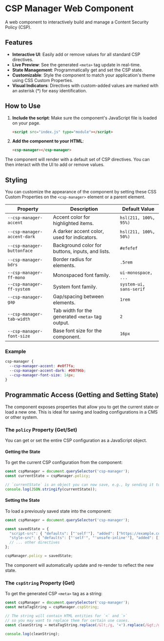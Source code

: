 # CSP Manager Web Component

A web component to interactively build and manage a Content Security Policy (CSP).

## Features

- **Interactive UI**: Easily add or remove values for all standard CSP directives.
- **Live Preview**: See the generated `<meta>` tag update in real-time.
- **State Management**: Programmatically get and set the CSP state.
- **Customizable**: Style the component to match your application's theme using CSS Custom Properties.
- **Visual Indicators**: Directives with custom-added values are marked with an asterisk (*) for easy identification.

## How to Use

1.  **Include the script**: Make sure the component's JavaScript file is loaded on your page.

    ```html
    <script src="index.js" type="module"></script>
    ```

2.  **Add the component to your HTML**:

    ```html
    <csp-manager></csp-manager>
    ```

The component will render with a default set of CSP directives. You can then interact with the UI to add or remove values.

## Styling

You can customize the appearance of the component by setting these CSS Custom Properties on the `<csp-manager>` element or a parent element.

| Property                      | Description                                     | Default Value                  |
| ----------------------------- | ----------------------------------------------- | ------------------------------ |
| `--csp-manager-accent`        | Accent color for highlighted items.             | `hsl(211, 100%, 95%)`          |
| `--csp-manager-accent-dark`   | A darker accent color, used for indicators.     | `hsl(211, 100%, 50%)`          |
| `--csp-manager-buttonface`    | Background color for buttons, inputs, and lists.| `#efefef`                      |
| `--csp-manager-bdrs`          | Border radius for elements.                     | `.5rem`                        |
| `--csp-manager-ff-mono`       | Monospaced font family.                         | `ui-monospace, ...`            |
| `--csp-manager-ff-system`     | System font family.                             | `system-ui, sans-serif`        |
| `--csp-manager-gap`           | Gap/spacing between elements.                   | `1rem`                         |
| `--csp-manager-tab-width`     | Tab width for the generated `<meta>` tag output.| `2`                            |
| `--csp-manager-font-size`     | Base font size for the component.               | `16px`                         |

### Example

```css
csp-manager {
  --csp-manager-accent: #e0f7fa;
  --csp-manager-accent-dark: #00796b;
  --csp-manager-font-size: 14px;
}
```

## Programmatic Access (Getting and Setting State)

The component exposes properties that allow you to get the current state or load a new one. This is ideal for saving and loading configurations in a CMS or other system.

### The `policy` Property (Get/Set)

You can get or set the entire CSP configuration as a JavaScript object.

#### Getting the State

To get the current CSP configuration from the component:

```javascript
const cspManager = document.querySelector('csp-manager');
const currentState = cspManager.policy;

// `currentState` is an object you can now save, e.g., by sending it to your server.
console.log(JSON.stringify(currentState));
```

#### Setting the State

To load a previously saved state into the component:

```javascript
const cspManager = document.querySelector('csp-manager');

const savedState = {
  "script-src": { "defaults": ["'self'"], "added": ["https://example.com"] },
  "style-src": { "defaults": ["'self'", "'unsafe-inline'"], "added": [] }
  // ... other directives
};

cspManager.policy = savedState;
```
The component will automatically update and re-render to reflect the new state.

### The `cspString` Property (Get)

To get the generated CSP `<meta>` tag as a string:

```javascript
const cspManager = document.querySelector('csp-manager');
const metaTagString = cspManager.cspString;

// The string will contain HTML entities for `<` and `>`
// so you may want to replace them for certain use cases.
const cleanString = metaTagString.replace(/&lt;/g, '<').replace(/&gt;/g, '>');

console.log(cleanString);
```
